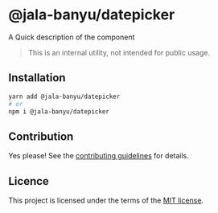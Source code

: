 # @jala-banyu/datepicker

A Quick description of the component

> This is an internal utility, not intended for public usage.

## Installation

```sh
yarn add @jala-banyu/datepicker
# or
npm i @jala-banyu/datepicker
```

## Contribution

Yes please! See the
[contributing guidelines](https://github.com/Atnic/banyu/blob/master/CONTRIBUTING.md)
for details.

## Licence

This project is licensed under the terms of the
[MIT license](https://github.com/Atnic/banyu/blob/master/LICENSE).
